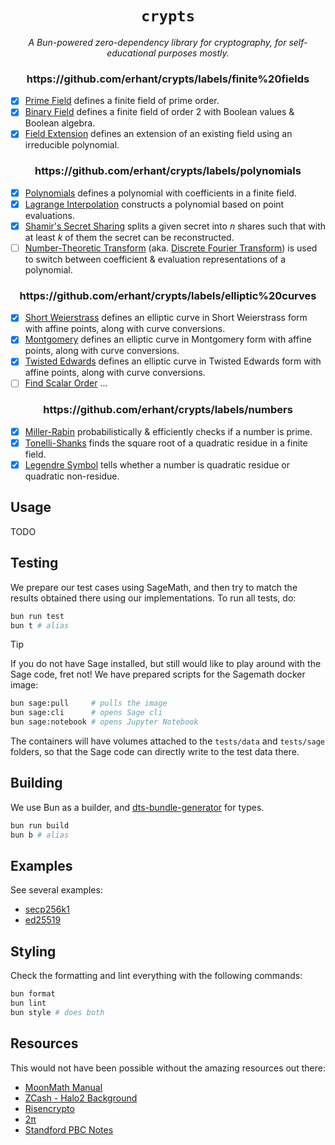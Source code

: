 <p align="center">
  <h1 align="center">
    <code>crypts</code>
  </h1>
  <p align="center">
    <i>A Bun-powered zero-dependency library for cryptography, for self-educational purposes mostly.</i>
  </p>
</p>

<div align="center">
<h3>https://github.com/erhant/crypts/labels/finite%20fields</h3>
</div>

- [x] [Prime Field](./src/fields/prime/field.ts) defines a finite field of prime order.
- [x] [Binary Field](./src/fields/binary/field.ts) defines a finite field of order 2 with Boolean values & Boolean algebra.
- [x] [Field Extension](./src/fields/extension/field.ts) defines an extension of an existing field using an irreducible polynomial.

<div align="center">
<h3>https://github.com/erhant/crypts/labels/polynomials</h3>
</div>

- [x] [Polynomials](./src/polynomials/polynomial.ts) defines a polynomial with coefficients in a finite field.
- [x] [Lagrange Interpolation](./src/polynomials/lagrange.ts) constructs a polynomial based on point evaluations.
- [x] [Shamir's Secret Sharing](./src/polynomials/shamir.ts) splits a given secret into $n$ shares such that with at least $k$ of them the secret can be reconstructed.
- [ ] [Number-Theoretic Transform](./) (aka. [Discrete Fourier Transform](https://en.wikipedia.org/wiki/Discrete_Fourier_transform_over_a_ring#Number-theoretic_transform)) is used to switch between coefficient & evaluation representations of a polynomial.

<div align="center">
<h3>https://github.com/erhant/crypts/labels/elliptic%20curves</h3>
</div>

- [x] [Short Weierstrass](./src/curves/shortWeierstrass.ts) defines an elliptic curve in Short Weierstrass form with affine points, along with curve conversions.
- [x] [Montgomery](./src/curves/montgomery.ts) defines an elliptic curve in Montgomery form with affine points, along with curve conversions.
- [x] [Twisted Edwards](./src/curves/twisedEdwards.ts) defines an elliptic curve in Twisted Edwards form with affine points, along with curve conversions.
- [ ] [Find Scalar Order](/) ...

<div align="center">
<h3>https://github.com/erhant/crypts/labels/numbers</h3>
</div>

- [x] [Miller-Rabin](./src/numbers/primality.ts) probabilistically & efficiently checks if a number is prime.
- [x] [Tonelli-Shanks](./src/fields/sqrt.ts) finds the square root of a quadratic residue in a finite field.
- [x] [Legendre Symbol](./src/fields/legendre.ts) tells whether a number is quadratic residue or quadratic non-residue.

## Usage

TODO

## Testing

We prepare our test cases using SageMath, and then try to match the results obtained there using our implementations. To run all tests, do:

```sh
bun run test
bun t # alias
```

> [!TIP]
>
> If you do not have Sage installed, but still would like to play around with the Sage code, fret not! We have prepared scripts for the Sagemath docker image:
>
> ```sh
> bun sage:pull     # pulls the image
> bun sage:cli      # opens Sage cli
> bun sage:notebook # opens Jupyter Notebook
> ```
>
> The containers will have volumes attached to the `tests/data` and `tests/sage` folders, so that the Sage code can directly write to the test data there.

## Building

We use Bun as a builder, and [dts-bundle-generator](https://github.com/timocov/dts-bundle-generator) for types.

```sh
bun run build
bun b # alias
```

## Examples

See several examples:

- [secp256k1](./examples/secp256k1.ts)
- [ed25519](./examples/ed25519.ts)

## Styling

Check the formatting and lint everything with the following commands:

```sh
bun format
bun lint
bun style # does both
```

## Resources

This would not have been possible without the amazing resources out there:

- [MoonMath Manual](https://leastauthority.com/community-matters/moonmath-manual/)
- [ZCash - Halo2 Background](https://zcash.github.io/halo2/background)
- [Risencrypto](https://risencrypto.github.io)
- [2π](https://xn--2-umb.com/)
- [Standford PBC Notes](https://crypto.stanford.edu/pbc/notes/)
